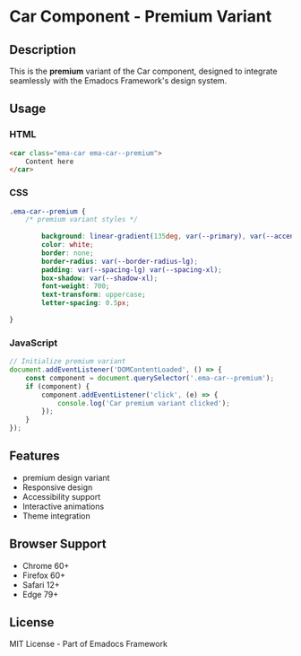# Car Component - Premium Variant

## Description
This is the **premium** variant of the Car component, designed to integrate seamlessly with the Emadocs Framework's design system.

## Usage

### HTML
```html
<car class="ema-car ema-car--premium">
    Content here
</car>
```

### CSS
```css
.ema-car--premium {
    /* premium variant styles */
    
        background: linear-gradient(135deg, var(--primary), var(--accent));
        color: white;
        border: none;
        border-radius: var(--border-radius-lg);
        padding: var(--spacing-lg) var(--spacing-xl);
        box-shadow: var(--shadow-xl);
        font-weight: 700;
        text-transform: uppercase;
        letter-spacing: 0.5px;
    
}
```

### JavaScript
```javascript
// Initialize premium variant
document.addEventListener('DOMContentLoaded', () => {
    const component = document.querySelector('.ema-car--premium');
    if (component) {
        component.addEventListener('click', (e) => {
            console.log('Car premium variant clicked');
        });
    }
});
```

## Features
- premium design variant
- Responsive design
- Accessibility support
- Interactive animations
- Theme integration

## Browser Support
- Chrome 60+
- Firefox 60+
- Safari 12+
- Edge 79+

## License
MIT License - Part of Emadocs Framework
